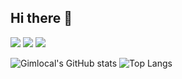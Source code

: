 ## Hi there 👋

<img src="https://img.shields.io/badge/c++-00599C?style=for-the-badge&logo=cplusplus&logoColor=white" />
<img src="https://img.shields.io/badge/javaScript-F7DF1E?style=for-the-badge&logo=javascript&logoColor=black" />
<img src="https://img.shields.io/badge/unity-FFFFFF?style=for-the-badge&logo=unity&logoColor=white" />
<br>




![Gimlocal's GitHub stats](https://github-readme-stats.vercel.app/api?username=Gimlocal&show_icons=true&theme=radical)
![Top Langs](https://github-readme-stats.vercel.app/api/top-langs/?username=anuraghazra&layout=compact)


<!--
**Gimlocal/Gimlocal** is a ✨ _special_ ✨ repository because its `README.md` (this file) appears on your GitHub profile.

Here are some ideas to get you started:

- 🔭 I’m currently working on ...
- 🌱 I’m currently learning ...
- 👯 I’m looking to collaborate on ...
- 🤔 I’m looking for help with ...
- 💬 Ask me about ...
- 📫 How to reach me: ...
- 😄 Pronouns: ...
- ⚡ Fun fact: ...
-->
